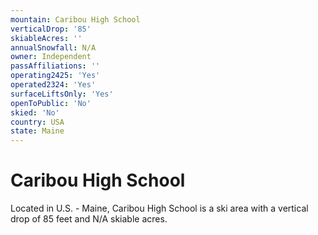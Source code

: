 ```yaml
---
mountain: Caribou High School
verticalDrop: '85'
skiableAcres: ''
annualSnowfall: N/A
owner: Independent
passAffiliations: ''
operating2425: 'Yes'
operated2324: 'Yes'
surfaceLiftsOnly: 'Yes'
openToPublic: 'No'
skied: 'No'
country: USA
state: Maine
---
```


# Caribou High School

Located in U.S. - Maine, Caribou High School is a ski area with a vertical drop of 85 feet and N/A skiable acres.
